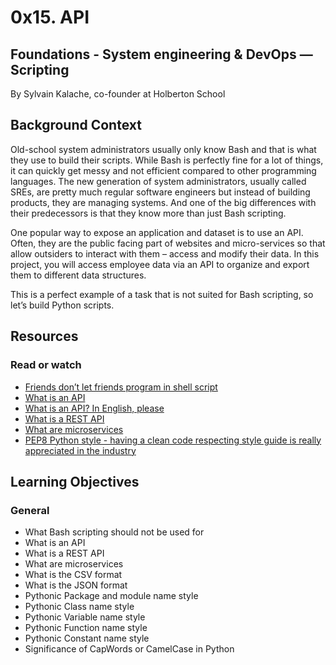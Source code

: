 # 0x15. API

## Foundations - System engineering & DevOps ― Scripting

By Sylvain Kalache, co-founder at Holberton School

## Background Context

Old-school system administrators usually only know Bash and that is what they use to build their scripts. While Bash is perfectly fine for a lot of things, it can quickly get messy and not efficient compared to other programming languages. The new generation of system administrators, usually called SREs, are pretty much regular software engineers but instead of building products, they are managing systems. And one of the big differences with their predecessors is that they know more than just Bash scripting.

One popular way to expose an application and dataset is to use an API. Often, they are the public facing part of websites and micro-services so that allow outsiders to interact with them – access and modify their data. In this project, you will access employee data via an API to organize and export them to different data structures.

This is a perfect example of a task that is not suited for Bash scripting, so let’s build Python scripts.

## Resources

### Read or watch

* [Friends don’t let friends program in shell script](https://www.turnkeylinux.org/blog/friends-dont-let-friends-program-shell-script)
* [What is an API](https://www.webopedia.com/definitions/api/)
* [What is an API? In English, please](https://www.freecodecamp.org/news/what-is-an-api-in-english-please-b880a3214a82/)
* [What is a REST API](https://www.sitepoint.com/developers-rest-api/)
* [What are microservices](https://smartbear.com/solutions/microservices/)
* [PEP8 Python style - having a clean code respecting style guide is really appreciated in the industry](https://www.python.org/dev/peps/pep-0008/)

## Learning Objectives

### General

* What Bash scripting should not be used for
* What is an API
* What is a REST API
* What are microservices
* What is the CSV format
* What is the JSON format
* Pythonic Package and module name style
* Pythonic Class name style
* Pythonic Variable name style
* Pythonic Function name style
* Pythonic Constant name style
* Significance of CapWords or CamelCase in Python
